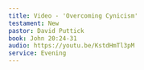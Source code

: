 ```yaml
---
title: Video - 'Overcoming Cynicism'  
testament: New
pastor: David Puttick
book: John 20:24-31
audio: https://youtu.be/KstdHmTl3pM
service: Evening
---
```

